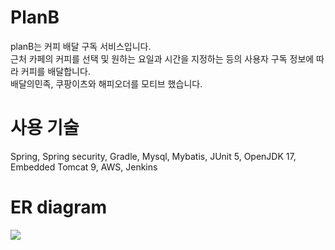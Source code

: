 # PlanB

planB는 커피 배달 구독 서비스입니다.<br/>
근처 카페의 커피를 선택 및 원하는 요일과 시간을 지정하는 등의 사용자 구독 정보에 따라 커피를 배달합니다.<br/>
배달의민족, 쿠팡이츠와 해피오더를 모티브 했습니다.<br/>

# 사용 기술

Spring, Spring security, Gradle, Mysql, Mybatis, JUnit 5, OpenJDK 17, Embedded Tomcat 9, AWS, Jenkins

# ER diagram

<img src="https://user-images.githubusercontent.com/15783027/155497507-8af53a8c-66c3-4d21-a917-c3c57234ca42.png">
